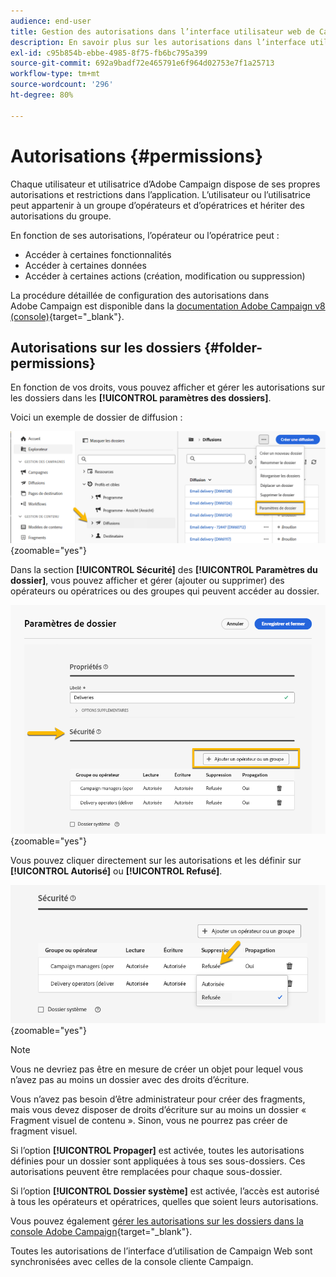 ```yaml
---
audience: end-user
title: Gestion des autorisations dans l’interface utilisateur web de Campaign
description: En savoir plus sur les autorisations dans l’interface utilisateur web de Campaign
exl-id: c95b854b-ebbe-4985-8f75-fb6bc795a399
source-git-commit: 692a9badf72e465791e6f964d02753e7f1a25713
workflow-type: tm+mt
source-wordcount: '296'
ht-degree: 80%

---
```


# Autorisations {#permissions}

Chaque utilisateur et utilisatrice d’Adobe Campaign dispose de ses propres autorisations et restrictions dans l’application. L’utilisateur ou l’utilisatrice peut appartenir à un groupe d’opérateurs et d’opératrices et hériter des autorisations du groupe.

En fonction de ses autorisations, l’opérateur ou l’opératrice peut :

* Accéder à certaines fonctionnalités
* Accéder à certaines données
* Accéder à certaines actions (création, modification ou suppression)

La procédure détaillée de configuration des autorisations dans Adobe Campaign est disponible dans la [documentation Adobe Campaign v8 (console)](https://experienceleague.adobe.com/fr/docs/campaign/campaign-v8/admin/permissions/gs-permissions){target="_blank"}.

## Autorisations sur les dossiers {#folder-permissions}

En fonction de vos droits, vous pouvez afficher et gérer les autorisations sur les dossiers dans les **[!UICONTROL paramètres des dossiers]**.

Voici un exemple de dossier de diffusion :

![Exemple de paramètres de dossier dans Adobe Campaign](assets/folder_settings.png){zoomable="yes"}

Dans la section **[!UICONTROL Sécurité]** des **[!UICONTROL Paramètres du dossier]**, vous pouvez afficher et gérer (ajouter ou supprimer) des opérateurs ou opératrices ou des groupes qui peuvent accéder au dossier.

![Exemple de paramètres de sécurité des dossiers dans Adobe Campaign](assets/folder_security.png){zoomable="yes"}

Vous pouvez cliquer directement sur les autorisations et les définir sur **[!UICONTROL Autorisé]** ou **[!UICONTROL Refusé]**.

![Exemple d’autorisations refusées dans les paramètres de sécurité des dossiers](assets/folder_security_denied.png){zoomable="yes"}

>[!NOTE]
>
>Vous ne devriez pas être en mesure de créer un objet pour lequel vous n’avez pas au moins un dossier avec des droits d’écriture.
>
>Vous n’avez pas besoin d’être administrateur pour créer des fragments, mais vous devez disposer de droits d’écriture sur au moins un dossier « Fragment visuel de contenu ». Sinon, vous ne pourrez pas créer de fragment visuel.

Si l’option **[!UICONTROL Propager]** est activée, toutes les autorisations définies pour un dossier sont appliquées à tous ses sous-dossiers. Ces autorisations peuvent être remplacées pour chaque sous-dossier.

Si l’option **[!UICONTROL Dossier système]** est activée, l’accès est autorisé à tous les opérateurs et opératrices, quelles que soient leurs autorisations.

Vous pouvez également [gérer les autorisations sur les dossiers dans la console Adobe Campaign](https://experienceleague.adobe.com/fr/docs/campaign/campaign-v8/admin/permissions/folder-permissions){target="_blank"}.

Toutes les autorisations de l’interface d’utilisation de Campaign Web sont synchronisées avec celles de la console cliente Campaign.
